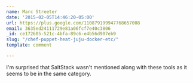 ```yaml
---
name: Marc Streeter
date: '2015-02-05T14:46:20-05:00'
url: https://plus.google.com/110879199947768657008
email: 3635ed24111729e81a06fcf7e40c3806
_id: ce172605-521c-4bfa-89c6-e4b56d907eb9
slug: "/chef-puppet-heat-juju-docker-etc/"
template: comment

---
```


I'm surprised that SaltStack wasn't mentioned along with these tools as it
seems to be in the same category.
